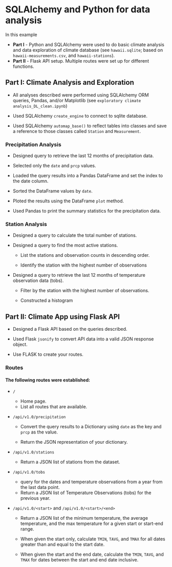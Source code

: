 # SQLAlchemy and Python for data analysis

In this example
* **Part I** - Python and SQLAlchemy were used to do basic climate analysis and data exploration of climate database (see `hawaii.sqlite`; based on `hawaii-measurements.csv`, and `hawaii-stations`). 
* **Part II** - Flask API setup. Multiple routes were set up for different functions.

## Part I: Climate Analysis and Exploration

* All analyses described were performed using SQLAlchemy ORM queries, Pandas, and/or Matplotlib (see `exploratory climate analysis_DL_clean.ipynb`)

* Used SQLAlchemy `create_engine` to connect to sqlite database.

* Used SQLAlchemy `automap_base()` to reflect tables into classes and save a reference to those classes called `Station` and `Measurement`.

### Precipitation Analysis

* Designed query to retrieve the last 12 months of precipitation data.

* Selected only the `date` and `prcp` values.

* Loaded the query results into a Pandas DataFrame and set the index to the date column.

* Sorted the DataFrame values by `date`.

* Ploted the results using the DataFrame `plot` method.

* Used Pandas to print the summary statistics for the precipitation data.

### Station Analysis

* Designed a query to calculate the total number of stations.

* Designed a query to find the most active stations.

  * List the stations and observation counts in descending order.

  * Identify the station with the highest number of observations

* Designed a query to retrieve the last 12 months of temperature observation data (tobs).

  * Filter by the station with the highest number of observations.

  * Constructed a histogram

## Part II: Climate App using Flask API

* Designed a Flask API based on the queries described.
* Used Flask `jsonify` to convert API data into a valid JSON response object.

* Use FLASK to create your routes.

### Routes
#### The following routes were established:

* `/`

  * Home page.
  * List all routes that are available.

* `/api/v1.0/precipitation`

  * Convert the query results to a Dictionary using `date` as the key and `prcp` as the value.

  * Return the JSON representation of your dictionary.

* `/api/v1.0/stations`

  * Return a JSON list of stations from the dataset.

* `/api/v1.0/tobs`
  * query for the dates and temperature observations from a year from the last data point.
  * Return a JSON list of Temperature Observations (tobs) for the previous year.

* `/api/v1.0/<start>` and `/api/v1.0/<start>/<end>`

  * Return a JSON list of the minimum temperature, the average temperature, and the max temperature for a given start or start-end range.

  * When given the start only, calculate `TMIN`, `TAVG`, and `TMAX` for all dates greater than and equal to the start date.

  * When given the start and the end date, calculate the `TMIN`, `TAVG`, and `TMAX` for dates between the start and end date inclusive.

